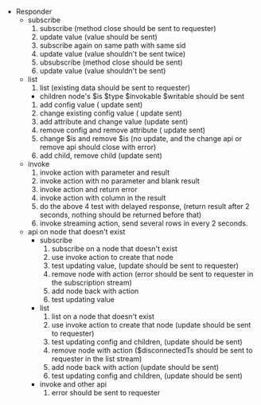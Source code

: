 * Responder
  * subscribe
    1. subscribe (method close should be sent to requester)
    1. update value (value should be sent)
    1. subscribe again on same path with same sid
    1. update value (value shouldn't be sent twice)
    1. ubsubscribe (method close should be sent)
    1. update value (value shouldn't be sent)
  * list
    1. list (existing data should be sent to requester)
      * children node's  $is $type $invokable $writable should be sent 
    1. add config value ( update sent)
    1. change existing config value ( update sent)
    1. add attribute and change value (update sent)
    1. remove config and remove attribute ( update sent)
    1. change $is and remove $is (no update, and the change api or remove api should close with error)
    1. add child, remove child (update sent)
  * invoke
    1. invoke action with parameter and result
    1. invoke action with no parameter and blank result
    1. invoke action and return error
    1. invoke action with column in the result
    1. do the above 4 test with delayed response, (return result after 2 seconds, nothing should be returned before that)
    1. invoke streaming action, send several rows in every 2 seconds.
  * api on node that doesn't exist
    * subscribe
       1. subscribe on a node that doesn't exist
       1. use invoke action to create that node
       1. test updating value, (update should be sent to requester)
       1. remove node with action (error should be sent to requester in the subscription stream)
       1. add node back with action
       1. test updating value
     * list 
       1. list on a node that doesn't exist
       1. use invoke action to create that node (update should be sent to requester)
       1. test updating config and children, (update should be sent)
       1. remove node with action ($disconnectedTs should be sent to requester in the list stream)
       1. add node back with action (update should be sent)
       1. test updating config and children, (update should be sent)
     * invoke and other api
       1. error should be sent to requester
    